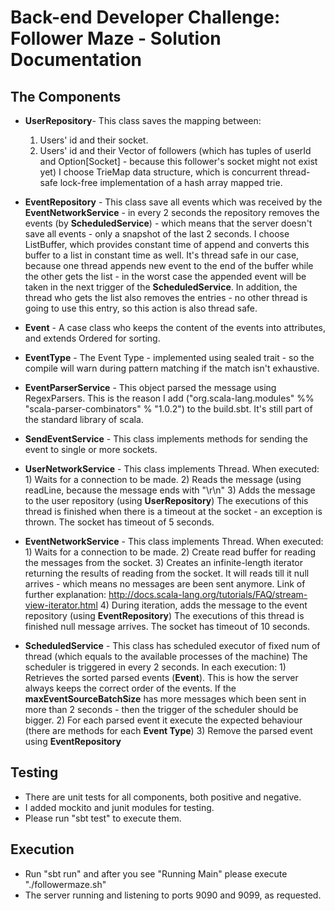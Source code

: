 # Back-end Developer Challenge: Follower Maze - Solution Documentation

## The Components

- **UserRepository**- This class saves the mapping between:
    1) Users' id and their socket.
    2) Users' id and their Vector of followers (which has tuples of userId and Option[Socket] -
        because this follower's socket might not exist yet)
    I choose TrieMap data structure, which is concurrent thread-safe lock-free implementation of a hash array mapped trie.

- **EventRepository** - This class save all events which was received by the **EventNetworkService** -
                        in every 2 seconds the repository removes the events (by **ScheduledService**) -
                        which means that the server doesn't save all events - only a snapshot of the last 2 seconds.
    I choose ListBuffer, which provides constant time of append and converts this buffer to a list in constant time as well.
    It's thread safe in our case, because one thread appends new event to the end of the buffer while the other gets
    the list - in the worst case the appended event will be taken in the next trigger of the **ScheduledService**.
    In addition, the thread who gets the list also removes the entries - no other thread is going to use this entry, so
    this action is also thread safe.

- **Event** - A case class who keeps the content of the events into attributes, and extends Ordered for sorting.

- **EventType** - The Event Type - implemented using sealed trait - so the compile will warn during pattern matching
                                   if the match isn't exhaustive.

- **EventParserService** - This object parsed the message using RegexParsers.
                           This is the reason I add ("org.scala-lang.modules" %% "scala-parser-combinators" % "1.0.2")
                           to the build.sbt. It's still part of the standard library of scala.

- **SendEventService** - This class implements methods for sending the event to single or more sockets.

- **UserNetworkService** - This class implements Thread. When executed:
                           1) Waits for a connection to be made.
                           2) Reads the message (using readLine, because the message ends with "\r\n"
                           3) Adds the message to the user repository (using **UserRepository**)
                           The executions of this thread is finished when there is a timeout at the socket -
                           an exception is thrown.
                           The socket has timeout of 5 seconds.

- **EventNetworkService** - This class implements Thread. When executed:
                            1) Waits for a connection to be made.
                            2) Create read buffer for reading the messages from the socket.
                            3) Creates an infinite-length iterator returning the results of reading from the socket.
                            It will reads till it null arrives - which means no messages are been sent anymore.
                            Link of further explanation: http://docs.scala-lang.org/tutorials/FAQ/stream-view-iterator.html
                            4) During iteration, adds the message to the event repository (using **EventRepository**)
                            The executions of this thread is finished null message arrives.
                            The socket has timeout of 10 seconds.

- **ScheduledService** - This class has scheduled executor of fixed num of thread
                         (which equals to the available processes of the machine)
                         The scheduler is triggered in every 2 seconds.
                         In each execution:
                         1) Retrieves the sorted parsed events (**Event**). This is how the server always keeps the
                            correct order of the events.
                            If the **maxEventSourceBatchSize** has more messages which been sent in more than 2
                            seconds - then the trigger of the scheduler should be bigger.
                         2) For each parsed event it execute the expected behaviour (there are methods for each
                            **Event Type**)
                         3) Remove the parsed event using **EventRepository**

## Testing
- There are unit tests for all components, both positive and negative.
- I added mockito and junit modules for testing.
- Please run "sbt test" to execute them.

## Execution
- Run "sbt run" and after you see "Running Main" please execute "./followermaze.sh"
- The server running and listening to ports 9090 and 9099, as requested.
